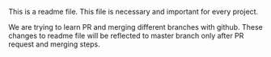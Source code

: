 This is a readme file. This file is necessary and important for every project.

We are trying to learn PR and merging different branches with github. These changes to readme file will be reflected to master branch only after PR request and merging steps.
